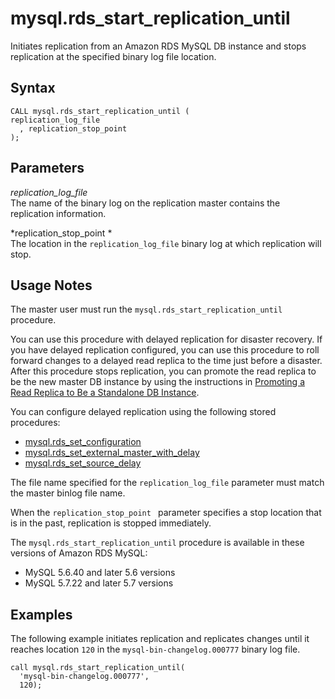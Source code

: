 # mysql\.rds\_start\_replication\_until<a name="mysql_rds_start_replication_until"></a>

Initiates replication from an Amazon RDS MySQL DB instance and stops replication at the specified binary log file location\.

## Syntax<a name="mysql_rds_start_replication_until-syntax"></a>

```
CALL mysql.rds_start_replication_until (
replication_log_file
  , replication_stop_point
);
```

## Parameters<a name="mysql_rds_start_replication_until-parameters"></a>

 *replication\_log\_file*   
The name of the binary log on the replication master contains the replication information\.

 *replication\_stop\_point *   
The location in the `replication_log_file` binary log at which replication will stop\.

## Usage Notes<a name="mysql_rds_start_replication_until-usage-notes"></a>

The master user must run the `mysql.rds_start_replication_until` procedure\.

You can use this procedure with delayed replication for disaster recovery\. If you have delayed replication configured, you can use this procedure to roll forward changes to a delayed read replica to the time just before a disaster\. After this procedure stops replication, you can promote the read replica to be the new master DB instance by using the instructions in [Promoting a Read Replica to Be a Standalone DB Instance](USER_ReadRepl.md#USER_ReadRepl.Promote)\.

You can configure delayed replication using the following stored procedures:
+ [mysql\.rds\_set\_configuration](mysql_rds_set_configuration.md)
+ [mysql\.rds\_set\_external\_master\_with\_delay](mysql_rds_set_external_master_with_delay.md)
+ [mysql\.rds\_set\_source\_delay](mysql_rds_set_source_delay.md)

The file name specified for the `replication_log_file` parameter must match the master binlog file name\.

When the `replication_stop_point ` parameter specifies a stop location that is in the past, replication is stopped immediately\.

The `mysql.rds_start_replication_until` procedure is available in these versions of Amazon RDS MySQL:
+ MySQL 5\.6\.40 and later 5\.6 versions
+ MySQL 5\.7\.22 and later 5\.7 versions

## Examples<a name="mysql_rds_start_replication_until-examples"></a>

The following example initiates replication and replicates changes until it reaches location `120` in the `mysql-bin-changelog.000777` binary log file\.

```
call mysql.rds_start_replication_until(
  'mysql-bin-changelog.000777',
  120);
```